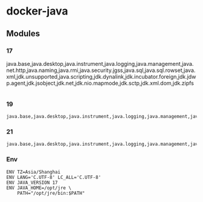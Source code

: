 # docker-java

## Modules

### 17

java.base,java.desktop,java.instrument,java.logging,java.management,java.net.http,java.naming,java.rmi,java.security.jgss,java.sql,java.sql.rowset,java.xml,jdk.unsupported,java.scripting,jdk.dynalink,jdk.incubator.foreign,jdk.jdwp.agent,jdk.jsobject,jdk.net,jdk.nio.mapmode,jdk.sctp,jdk.xml.dom,jdk.zipfs

```

```

### 19

```
java.base,java.desktop,java.instrument,java.logging,java.management,java.net.http,java.naming,java.rmi,java.security.jgss,java.sql,java.sql.rowset,java.xml,jdk.unsupported,java.scripting,jdk.dynalink,jdk.jdwp.agent,jdk.jsobject,jdk.net,jdk.nio.mapmode,jdk.sctp,jdk.xml.dom,jdk.zipfs,jdk.incubator.concurrent,jdk.incubator.vector
```

### 21

```
java.base,java.desktop,java.instrument,java.logging,java.management,java.net.http,java.naming,java.rmi,java.security.jgss,java.sql,java.sql.rowset,java.xml,jdk.unsupported,java.scripting,jdk.dynalink,jdk.jdwp.agent,jdk.jsobject,jdk.net,jdk.nio.mapmode,jdk.sctp,jdk.xml.dom,jdk.zipfs

```

### Env

```shell
ENV TZ=Asia/Shanghai
ENV LANG='C.UTF-8' LC_ALL='C.UTF-8'
ENV JAVA_VERSION 17
ENV JAVA_HOME=/opt/jre \
    PATH="/opt/jre/bin:$PATH"
```
